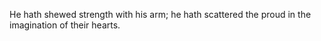 He hath shewed strength with his arm; he hath scattered the proud in the imagination of their hearts.
